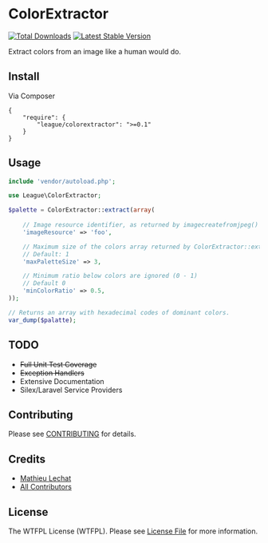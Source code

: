ColorExtractor
==============

[![Total Downloads](https://poser.pugx.org/league/colorextractor/downloads.png)](https://packagist.org/packages/league/colorextractor)
[![Latest Stable Version](https://poser.pugx.org/league/colorextractor/v/stable.png)](https://packagist.org/packages/league/colorextractor)

Extract colors from an image like a human would do.

## Install

Via Composer

    {
        "require": {
            "league/colorextractor": ">=0.1"
        }
    }

## Usage

```php
include 'vendor/autoload.php';

use League\ColorExtractor;

$palette = ColorExtractor::extract(array(
    
    // Image resource identifier, as returned by imagecreatefromjpeg()
    'imageResource' => 'foo',

    // Maximum size of the colors array returned by ColorExtractor::extract
    // Default: 1
    'maxPaletteSize' => 3,

    // Minimum ratio below colors are ignored (0 - 1)
    // Default 0
    'minColorRatio' => 0.5,
));

// Returns an array with hexadecimal codes of dominant colors.
var_dump($palatte);
```

## TODO

- ~~Full Unit Test Coverage~~
- ~~Exception Handlers~~
- Extensive Documentation
- Silex/Laravel Service Providers


## Contributing

Please see [CONTRIBUTING](https://github.com/php-loep/color-extractor/blob/master/CONTRIBUTING.md) for details.


## Credits

- [Mathieu Lechat](https://github.com/MatTheCat)
- [All Contributors](https://github.com/php-loep/color-extractor/contributors)


## License

The WTFPL License (WTFPL). Please see [License File](https://github.com/php-loep/color-extractor/blob/master/LICENSE) for more information.